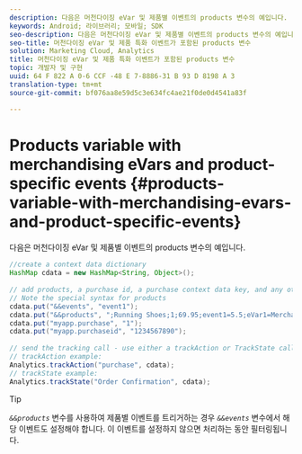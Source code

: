 ```yaml
---
description: 다음은 머천다이징 eVar 및 제품별 이벤트의 products 변수의 예입니다.
keywords: Android; 라이브러리; 모바일; SDK
seo-description: 다음은 머천다이징 eVar 및 제품별 이벤트의 products 변수의 예입니다.
seo-title: 머천다이징 eVar 및 제품 특화 이벤트가 포함된 products 변수
solution: Marketing Cloud, Analytics
title: 머천다이징 eVar 및 제품 특화 이벤트가 포함된 products 변수
topic: 개발자 및 구현
uuid: 64 F 822 A 0-6 CCF -48 E 7-8886-31 B 93 D 8198 A 3
translation-type: tm+mt
source-git-commit: bf076aa8e59d5c3e634fc4ae21f0de0d4541a83f

---
```



# Products variable with merchandising eVars and product-specific events {#products-variable-with-merchandising-evars-and-product-specific-events}

다음은 머천다이징 eVar 및 제품별 이벤트의 products 변수의 예입니다.

```java
//create a context data dictionary 
HashMap cdata = new HashMap<String, Object>(); 
  
// add products, a purchase id, a purchase context data key, and any other data you want to collect. 
// Note the special syntax for products 
cdata.put("&&events", "event1"); 
cdata.put("&&products", ";Running Shoes;1;69.95;event1=5.5;eVar1=Merchandising,;Running Socks;10;29.99"); 
cdata.put("myapp.purchase", "1"); 
cdata.put("myapp.purchaseid", "1234567890"); 
  
// send the tracking call - use either a trackAction or TrackState call. 
// trackAction example: 
Analytics.trackAction("purchase", cdata); 
// trackState example: 
Analytics.trackState("Order Confirmation", cdata);
```

>[!TIP]
>
>*`&&products`* 변수를 사용하여 제품별 이벤트를 트리거하는 경우 *`&&events`* 변수에서 해당 이벤트도 설정해야 합니다. 이 이벤트를 설정하지 않으면 처리하는 동안 필터링됩니다.

